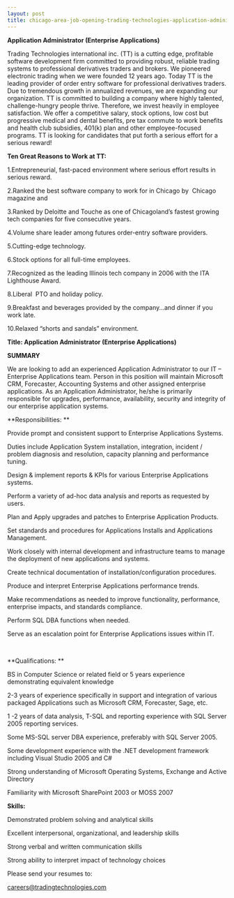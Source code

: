 ```yaml
---
layout: post
title: chicago-area-job-opening-trading-technologies-application-administrator
---
```

**Application Administrator (Enterprise Applications)**

Trading Technologies international inc. (TT) is a cutting edge,
profitable software development firm committed to providing robust,
reliable trading systems to professional derivatives traders and
brokers. We pioneered electronic trading when we were founded 12 years
ago. Today TT is the leading provider of order entry software for
professional derivatives traders. Due to tremendous growth in annualized
revenues, we are expanding our organization. TT is committed to building
a company where highly talented, challenge-hungry people thrive.
Therefore, we invest heavily in employee satisfaction. We offer a
competitive salary, stock options, low cost but progressive medical and
dental benefits, pre tax commute to work benefits and health club
subsidies, 401(k) plan and other employee-focused programs. TT is
looking for candidates that put forth a serious effort for a serious
reward!

**Ten Great Reasons to Work at TT:**

1.Entrepreneurial, fast-paced environment where serious effort results
in serious reward.

2.Ranked the best software company to work for in Chicago by  Chicago
magazine and

3.Ranked by Deloitte and Touche as one of Chicagoland’s fastest growing
tech companies for five consecutive years.

4.Volume share leader among futures order-entry software providers.

5.Cutting-edge technology.

6.Stock options for all full-time employees.

7.Recognized as the leading Illinois tech company in 2006 with the ITA
Lighthouse Award.

8.Liberal  PTO and holiday policy.

9.Breakfast and beverages provided by the company…and dinner if you work
late.

10.Relaxed “shorts and sandals” environment.

**Title: Application Administrator (Enterprise Applications)**

**SUMMARY**

We are looking to add an experienced Application Administrator to our IT
– Enterprise Applications team. Person in this position will maintain
Microsoft CRM, Forecaster, Accounting Systems and other assigned
enterprise applications. As an Application Administrator, he/she is
primarily responsible for upgrades, performance, availability, security
and integrity of our enterprise application systems.

**Responsibilities: **

Provide prompt and consistent support to Enterprise Applications
Systems.

Duties include Application System installation, integration, incident /
problem diagnosis and resolution, capacity planning and performance
tuning.

Design & implement reports & KPIs for various Enterprise Applications
systems.

Perform a variety of ad-hoc data analysis and reports as requested by
users.

Plan and Apply upgrades and patches to Enterprise Application Products.

Set standards and procedures for Applications Installs and Applications
Management.

Work closely with internal development and infrastructure teams to
manage the deployment of new applications and systems.

Create technical documentation of installation/configuration procedures.

Produce and interpret Enterprise Applications performance trends.

Make recommendations as needed to improve functionality, performance,
enterprise impacts, and standards compliance.

Perform SQL DBA functions when needed.

Serve as an escalation point for Enterprise Applications issues within
IT.

 

**Qualifications: **

BS in Computer Science or related field or 5 years experience
demonstrating equivalent knowledge

2-3 years of experience specifically in support and integration of
various packaged Applications such as Microsoft CRM, Forecaster, Sage,
etc.

1 -2 years of data analysis, T-SQL and reporting experience with SQL
Server 2005 reporting services.

Some MS-SQL server DBA experience, preferably with SQL Server 2005.

Some development experience with the .NET development framework
including Visual Studio 2005 and C\#

Strong understanding of Microsoft Operating Systems, Exchange and Active
Directory

Familiarity with Microsoft SharePoint 2003 or MOSS 2007

**Skills:**

Demonstrated problem solving and analytical skills

Excellent interpersonal, organizational, and leadership skills

Strong verbal and written communication skills

Strong ability to interpret impact of technology choices

Please send your resumes to:

[careers@tradingtechnologies.com](mailto:careers@tradingtechnologies.com "mailto:careers@tradingtechnologies.com")

